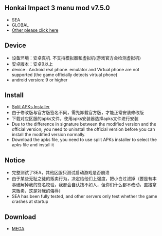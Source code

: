 
## Honkai Impact 3 menu mod v7.5.0
* SEA
* GLOBAL
* [Other please click here](https://androidrepublic.org/threads/honkai-impact-3-global-sea-jp-kr-tw-v7-3-0-mod.141396/)

## Device
* 设备环境：安卓真机. 不支持模拟器和虚拟机(游戏官方会检测虚拟机)
* 安卓版本：安卓9以上
* device : Android real phone. emulator and Virtual phone are not supported (the game officially detects virtual phone)
* android version: 9 or higher
## Install
* [Split APKs Installer](https://github.com/Aefyr/SAI/releases)
* 由于修改版与官方版签名不同，需先卸载官方版，才能正常安装修改版
* 下载对应区服的apks文件，使用apks安装器选择apks文件进行安装
* Due to the difference in signature between the modified version and the official version, you need to uninstall the official version before you can install the modified version normally.
* Download the apks file, you need to use split APKs installer to select the apks file and install it
## Notice
* 完整测试了SEA，其他区服只测试启动游戏是否崩溃
* 由于某些无耻之徒的贩卖行为，决定给他们上强度，把小白过滤掉（要是有本事破解掉我的签名校验，我都会自认技不如人，但你们什么都不改动，直接拿来贩卖，这是对我的侮辱）
* SEA has been fully tested, and other servers only test whether the game crashes at startup

## Download
* [MEGA](https://mega.nz/folder/050zETLK#UgzRVAI00XcVUFAAaT0ppA)
